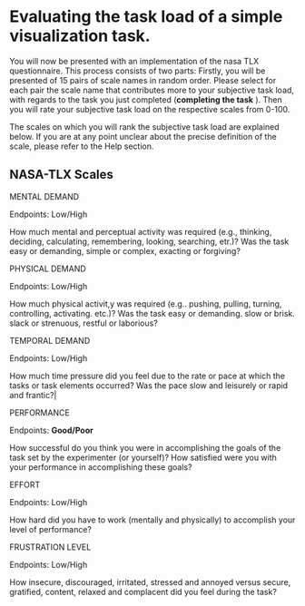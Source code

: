 # Evaluating the task load of a simple visualization task.

You will now be presented with an implementation of the nasa TLX questionnaire. 
This process consists of two parts:
Firstly, you will be presented of 15 pairs of scale names in random order. Please select for each pair the scale name that contributes more to your subjective task load, with regards to the task you just completed (**completing the task** ).
Then you will rate your subjective task load on the respective scales from 0-100.

The scales on which you will rank the subjective task load are explained below.
If you are at any point unclear about the precise definition of the scale, please refer to the Help section.

## NASA-TLX Scales

MENTAL DEMAND

Endpoints: Low/High

How much mental and perceptual activity was required (e.g., thinking, deciding, calculating, remembering, looking, searching, etr.)? Was the task easy or demanding, simple or complex, exacting or forgiving?

PHYSICAL DEMAND


Endpoints: Low/High

How much physical activit,y was required (e.g.. pushing, pulling, turning, controlling, activating. etc.)? Was the task easy or demanding. slow or brisk. slack or strenuous, restful or laborious?

TEMPORAL DEMAND

Endpoints: Low/High

How much time pressure did you feel due to the rate or pace at which the tasks or task elements occurred? Was the pace slow and leisurely or rapid and frantic?|

PERFORMANCE

Endpoints: **Good/Poor**

How successful do you think you were in accomplishing the goals of the task set by the experimenter (or yourself)? How satisfied were you with your performance in accomplishing these goals?

EFFORT

Endpoints: Low/High

How hard did you have to work (mentally and physically) to accomplish your level of performance?

FRUSTRATION LEVEL

Endpoints: Low/High

How insecure, discouraged, irritated, stressed and annoyed versus secure, gratified, content, relaxed and complacent did you feel during the task?


